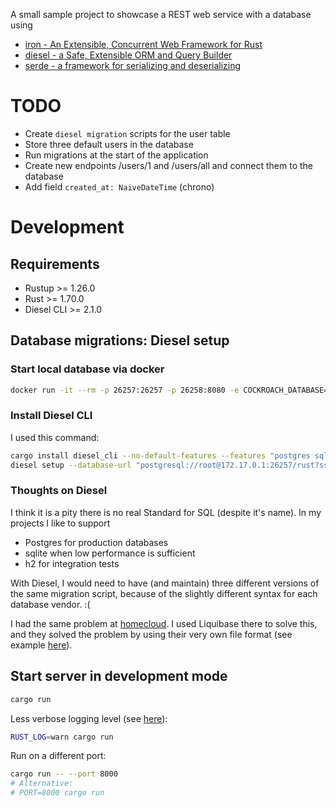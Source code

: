 A small sample project to showcase a REST web service with a database using

- [iron - An Extensible, Concurrent Web Framework for Rust](https://github.com/iron/iron)
- [diesel - a Safe, Extensible ORM and Query Builder](https://diesel.rs/)
- [serde - a framework for serializing and deserializing](https://serde.rs/)

# TODO

- Create `diesel migration` scripts for the user table
- Store three default users in the database
- Run migrations at the start of the application
- Create new endpoints /users/1 and /users/all and connect them to the database
- Add field `created_at: NaiveDateTime` (chrono)

# Development

## Requirements

- Rustup >= 1.26.0
- Rust >= 1.70.0
- Diesel CLI >= 2.1.0

## Database migrations: Diesel setup

### Start local database via docker

```bash
docker run -it --rm -p 26257:26257 -p 26258:8080 -e COCKROACH_DATABASE=rust cockroachdb/cockroach start-single-node --insecure
```

### Install Diesel CLI

I used this command:

```bash
cargo install diesel_cli --no-default-features --features "postgres sqlite"
diesel setup --database-url "postgresql://root@172.17.0.1:26257/rust?sslmode=disable"
```

### Thoughts on Diesel

I think it is a pity there is no real Standard for SQL (despite it's name).
In my projects I like to support

- Postgres for production databases
- sqlite when low performance is sufficient
- h2 for integration tests

With Diesel, I would need to have (and maintain) three different versions of the same migration script,
because of the slightly different syntax for each database vendor. :(

I had the same problem at [homecloud](https://gitlab.com/neonews-homecloud/api/). I used Liquibase there to solve this,
and they solved the problem by using their very own file format (see example
[here](https://gitlab.com/neonews-homecloud/api/-/blob/89843abb601e296c6bdfc6cfc53c6d91d6b2096c/resources/de/neonew/homecloud/database/migration/001_users-table.yaml)).

## Start server in development mode

```bash
cargo run
```

Less verbose logging level (see [here](https://docs.rs/env_logger/latest/env_logger/#enabling-logging)):

```bash
RUST_LOG=warn cargo run
```

Run on a different port:

```bash
cargo run -- --port 8000
# Alternative:
# PORT=8000 cargo run
```
